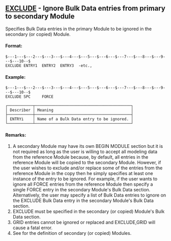 ## [EXCLUDE](https://nexus.hexagon.com/documentationcenter/bundle/MSC_Nastran_2022.4/page/Nastran_Combined_Book/qrg/bulkde/TOC.EXCLUDE1.xhtml) - Ignore Bulk Data entries from primary to secondary Module

Specifies Bulk Data entries in the primary Module to be ignored in the secondary (or copied) Module.

#### Format:

```nastran
$---1---$---2---$---3---$---4---$---5---$---6---$---7---$---8---$---9---$---10--$
EXCLUDE ENTRY1  ENTRY2  ENTRY3  -etc.,                                          
```

#### Example:

```nastran
$---1---$---2---$---3---$---4---$---5---$---6---$---7---$---8---$---9---$---10--$
EXCLUDE SPC     FORCE                                                           
```

```text
┌───────────┬──────────────────────────────────────────┐
│ Describer │ Meaning                                  │
├───────────┼──────────────────────────────────────────┤
│ ENTRYi    │ Name of a Bulk Data entry to be ignored. │
└───────────┴──────────────────────────────────────────┘
```

#### Remarks:

1. A secondary Module may have its own BEGIN MODULE section but it is not required as long as the user is willing to accept all modeling data from the reference Module because, by default, all entries in the reference Module will be copied to the secondary Module. However, if the user wishes to exclude and/or replace some of the entries from the reference Module in the copy then he simply specifies at least one instance of the entry to be ignored. For example, if the user wants to ignore all FORCE entries from the reference Module then specify a single FORCE entry in the secondary Module's Bulk Data section. Alternatively, the user may specify a list of Bulk Data entries to ignore on the EXCLUDE Bulk Data entry in the secondary Module's Bulk Data section.
2. EXCLUDE must be specified in the secondary (or copied) Module's Bulk Data section.
3. GRID entries cannot be ignored or replaced and EXCLUDE,GRID will cause a fatal error.
4. See   for the definition of secondary (or copied) Modules.
